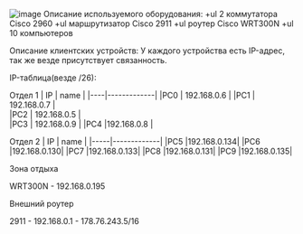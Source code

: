 ![image](https://user-images.githubusercontent.com/91975984/136691236-53f72098-2c3a-49ad-a19b-2cf8c4af6138.png)
Описание используемого оборудования:
+ul 2 коммутатора Cisco 2960
+ul маршрутизатор Cisco 2911
+ul роутер Cisco WRT300N
+ul 10 компьютеров


Описание клиентских устройств:
	У каждого устройства есть IP-адрес, так же везде присутствует связанность.


IP-таблица(везде /26):

Отдел 1
| IP | name        |
|----|-------------|
|PC0 | 192.168.0.6 |
|PC1 | 192.168.0.7 |                                                                                                                                
|PC2 | 192.168.0.5 |                                                                                                                                     
|PC3 | 192.168.0.9 |
|PC4 |192.168.0.8  |

Отдел 2
| IP  | name        |
|-----|-------------|
|PC5  |192.168.0.134|
|PC6  |192.168.0.130|
|PC7  |192.168.0.133|
|PC8  |192.168.0.131|
|PC9  |192.168.0.135|

Зона отдыха

WRT300N - 192.168.0.195

Внешний роутер

2911 - 192.168.0.1
     - 178.76.243.5/16
